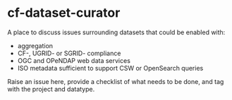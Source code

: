 # cf-dataset-curator
A place to discuss issues surrounding datasets that could be enabled with: 
* aggregation
* CF-, UGRID- or SGRID- compliance
* OGC and OPeNDAP web data services
* ISO metadata sufficient to support CSW or OpenSearch queries

Raise an issue here, provide a checklist of what needs to be done, and tag with the project and datatype. 
